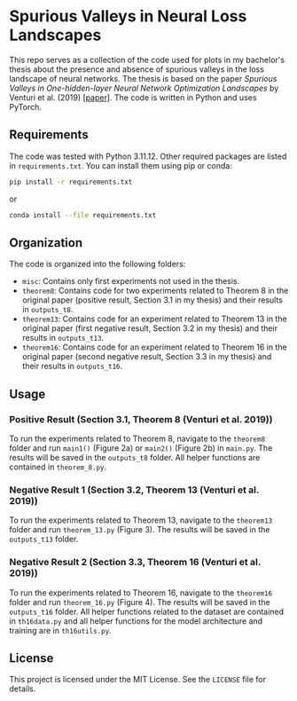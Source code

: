 # Spurious Valleys in Neural Loss Landscapes
This repo serves as a collection of the code used for plots in my bachelor's thesis about the presence and absence of spurious 
valleys in the loss landscape of neural networks. The thesis is based on the paper *Spurious Valleys in One-hidden-layer Neural Network Optimization Landscapes*
by Venturi et al. (2019) [[paper](https://jmlr.org/papers/v20/18-674.html)]. The code is written in Python and uses PyTorch.

## Requirements
The code was tested with Python 3.11.12. Other required packages are listed in `requirements.txt`. You can install them using pip or conda:
```bash
pip install -r requirements.txt
```
or
```bash
conda install --file requirements.txt
```
## Organization
The code is organized into the following folders:
- `misc`: Contains only first experiments not used in the thesis.
- `theorem8`: Contains code for two experiments related to Theorem 8 in the original paper (positive result, Section 3.1 in my thesis) and their results in `outputs_t8`.
- `theorem13`: Contains code for an experiment related to Theorem 13 in the original paper (first negative result, Section 3.2 in my thesis) and their results in `outputs_t13`.
- `theorem16`: Contains code for an experiment related to Theorem 16 in the original paper (second negative result, Section 3.3 in my thesis) and their results in `outputs_t16`.

## Usage
### Positive Result (Section 3.1, Theorem 8 (Venturi et al. 2019))
To run the experiments related to Theorem 8, navigate to the `theorem8` folder and run `main1()` (Figure 2a) or `main2()` (Figure 2b) in `main.py`.
The results will be saved in the `outputs_t8` folder. All helper functions are contained in `theorem_8.py`.

### Negative Result 1 (Section 3.2, Theorem 13 (Venturi et al. 2019))
To run the experiments related to Theorem 13, navigate to the `theorem13` folder and run `theorem_13.py` (Figure 3).
The results will be saved in the `outputs_t13` folder.

### Negative Result 2 (Section 3.3, Theorem 16 (Venturi et al. 2019))
To run the experiments related to Theorem 16, navigate to the `theorem16` folder and run `theorem_16.py` (Figure 4).
The results will be saved in the `outputs_t16` folder. All helper functions related to the dataset are contained in `th16data.py` and all helper functions for the model architecture and training are in `th16utils.py`.

## License
This project is licensed under the MIT License. See the `LICENSE` file for details.

